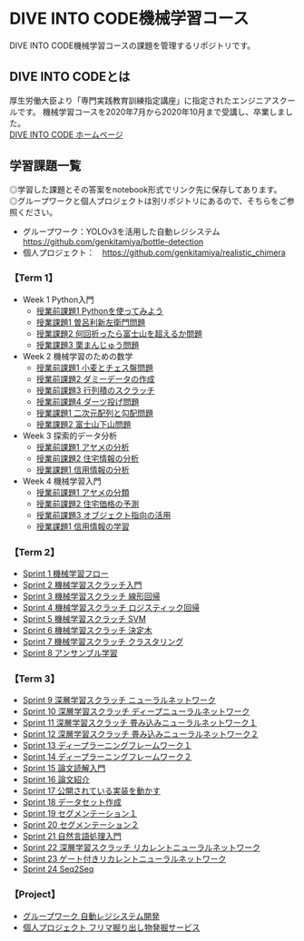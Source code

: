 # DIVE INTO CODE機械学習コース
DIVE INTO CODE機械学習コースの課題を管理するリポジトリです。

## DIVE INTO CODEとは
厚生労働大臣より「専門実践教育訓練指定講座」に指定されたエンジニアスクールです。
機械学習コースを2020年7月から2020年10月まで受講し、卒業しました。<br>
[DIVE INTO CODE ホームページ](https://diveintocode.jp)

## 学習課題一覧
◎学習した課題とその答案をnotebook形式でリンク先に保存してあります。<br>
◎グループワークと個人プロジェクトは別リポジトリにあるので、そちらをご参照ください。<br>
- グループワーク：YOLOv3を活用した自動レジシステム　https://github.com/genkitamiya/bottle-detection
- 個人プロジェクト：　https://github.com/genkitamiya/realistic_chimera

### 【Term 1】
- Week 1 Python入門
    - [授業前課題1 Pythonを使ってみよう](https://github.com/nakazono1011/diveintocode-ml/blob/master/Term1/Pre-class_Work_Week1.ipynb)
    - [授業課題1 曽呂利新左衛門問題](https://github.com/nakazono1011/diveintocode-ml/blob/master/Term1/Class-Work_Week1-1_SororiSinzaemon.ipynb)
    - [授業課題2 何回折ったら富士山を超えるか問題](https://github.com/nakazono1011/diveintocode-ml/blob/master/Term1/Class-Work_Week1-2_OverMtFuji.ipynb)
    - [授業課題3 栗まんじゅう問題](https://github.com/nakazono1011/diveintocode-ml/blob/master/Term1/Class-Work_Week1-3_KuriManjuu.ipynb)
- Week 2 機械学習のための数学
    - [授業前課題1 小麦とチェス盤問題](https://github.com/nakazono1011/diveintocode-ml/blob/master/Term1/Pre-class_Work_Week2-1.ipynb)
    - [授業前課題2 ダミーデータの作成](https://github.com/nakazono1011/diveintocode-ml/blob/master/Term1/Pre-class_Work_Week2-2.ipynb)
    - [授業前課題3 行列積のスクラッチ](https://github.com/nakazono1011/diveintocode-ml/blob/master/Term1/Pre-class_Work_Week2-3.ipynb)
    - [授業前課題4 ダーツ投げ問題](https://github.com/nakazono1011/diveintocode-ml/blob/master/Term1/Pre-class_Work_Week2-4.ipynb)
    - [授業課題1 二次元配列と勾配問題](https://github.com/nakazono1011/diveintocode-ml/blob/master/Term1/Class-Work_Week2-1_Gradient-Problem.ipynb)
    - [授業課題2 富士山下山問題](https://github.com/nakazono1011/diveintocode-ml/blob/master/Term1/Class-Work_Week2-2_Decend-Mt.Fuji.ipynb)
- Week 3 探索的データ分析
    - [授業前課題1 アヤメの分析](https://github.com/nakazono1011/diveintocode-ml/blob/master/Term1/Pre-class_Work_Week3-1.ipynb)
    - [授業前課題2 住宅情報の分析](https://github.com/nakazono1011/diveintocode-ml/blob/master/Term1/Pre-class_Work_Week3-2.ipynb)
    - [授業課題1 信用情報の分析](https://github.com/nakazono1011/diveintocode-ml/blob/master/Term1/Class-Work_Week3-1_PredictDefaultLisk.ipynb)
- Week 4 機械学習入門
    - [授業前課題1 アヤメの分類](https://github.com/nakazono1011/diveintocode-ml/blob/master/Term1/Pre-class_Work_Week4-1.ipynb)
    - [授業前課題2 住宅価格の予測](https://github.com/nakazono1011/diveintocode-ml/blob/master/Term1/Pre-class_Work_Week4-2.ipynb)
    - [授業前課題3 オブジェクト指向の活用](https://github.com/nakazono1011/diveintocode-ml/blob/master/Term1/Pre-class_Work_Week4-3.ipynb)
    - [授業課題1 信用情報の学習](https://github.com/nakazono1011/diveintocode-ml/blob/master/Term1/Class-Work_Week4-1.ipynb)
### 【Term 2】
- [Sprint 1 機械学習フロー](https://github.com/nakazono1011/diveintocode-ml/blob/master/Term2/Sprint1.ipynb)
- [Sprint 2 機械学習スクラッチ入門](https://github.com/nakazono1011/diveintocode-ml/blob/master/Term2/Sprint2.ipynb)
- [Sprint 3 機械学習スクラッチ 線形回帰](https://github.com/nakazono1011/diveintocode-ml/blob/master/Term2/Sprint3.ipynb)
- [Sprint 4 機械学習スクラッチ ロジスティック回帰](https://github.com/nakazono1011/diveintocode-ml/blob/master/Term2/Sprint4.ipynb)
- [Sprint 5 機械学習スクラッチ SVM](https://github.com/nakazono1011/diveintocode-ml/blob/master/Term2/Sprint5.ipynb)
- [Sprint 6 機械学習スクラッチ 決定木](https://github.com/nakazono1011/diveintocode-ml/blob/master/Term2/Sprint6.ipynb)
- [Sprint 7 機械学習スクラッチ クラスタリング](https://github.com/nakazono1011/diveintocode-ml/blob/master/Term2/Sprint7.ipynb)
- [Sprint 8 アンサンブル学習](https://github.com/nakazono1011/diveintocode-ml/blob/master/Term2/Sprint8.ipynb)
### 【Term 3】
- [Sprint 9 深層学習スクラッチ ニューラルネットワーク](https://github.com/nakazono1011/diveintocode-ml/blob/master/Term3/Sprint9.ipynb)
- [Sprint 10 深層学習スクラッチ ディープニューラルネットワーク](https://github.com/nakazono1011/diveintocode-ml/blob/master/Term3/Sprint10.ipynb)
- [Sprint 11 深層学習スクラッチ 畳み込みニューラルネットワーク１](https://github.com/nakazono1011/diveintocode-ml/blob/master/Term3/Sprint11_CNN1d_fullscratch_guide.ipynb)
- [Sprint 12 深層学習スクラッチ 畳み込みニューラルネットワーク２](https://github.com/nakazono1011/diveintocode-ml/blob/master/Term3/Sprint12_CNN2d_fullscratch_guide.ipynb)
- [Sprint 13 ディープラーニングフレームワーク１](https://github.com/nakazono1011/diveintocode-ml/blob/master/Term3/Sprint13.ipynb)
- [Sprint 14 ディープラーニングフレームワーク２](https://github.com/nakazono1011/diveintocode-ml/blob/master/Term3/Sprint14.ipynb)
- [Sprint 15 論文読解入門](https://github.com/nakazono1011/diveintocode-ml/blob/master/Term3/Sprint15.ipynb)
- [Sprint 16 論文紹介]()
- [Sprint 17 公開されている実装を動かす](https://github.com/nakazono1011/diveintocode-ml/blob/master/Term3/Sprint17_Faster_CNN.ipynb)
- [Sprint 18 データセット作成](https://github.com/nakazono1011/diveintocode-ml/blob/master/Term3/Sprint18.ipynb)
- [Sprint 19 セグメンテーション１](https://github.com/nakazono1011/diveintocode-ml/blob/master/Term3/Sprint19.ipynb)
- [Sprint 20 セグメンテーション２](https://github.com/nakazono1011/diveintocode-ml/blob/master/Term3/Sprint20.ipynb)
- [Sprint 21 自然言語処理入門](https://github.com/nakazono1011/diveintocode-ml/blob/master/Term3/Sprint21.ipynb)
- [Sprint 22 深層学習スクラッチ リカレントニューラルネットワーク](https://github.com/nakazono1011/diveintocode-ml/blob/master/Term3/Sprint22_SimpleRNN.ipynb)
- [Sprint 23 ゲート付きリカレントニューラルネットワーク](https://github.com/nakazono1011/diveintocode-ml/blob/master/Term3/Sprint23.ipynb)
- [Sprint 24 Seq2Seq](https://github.com/nakazono1011/diveintocode-ml/blob/master/Term3/Sprint24.ipynb)
### 【Project】
- [グループワーク 自動レジシステム開発](https://github.com/nakazono1011/diveintocode_groupwork)
- [個人プロジェクト フリマ掘り出し物発掘サービス](https://github.com/nakazono1011/pj_horidasimono)
